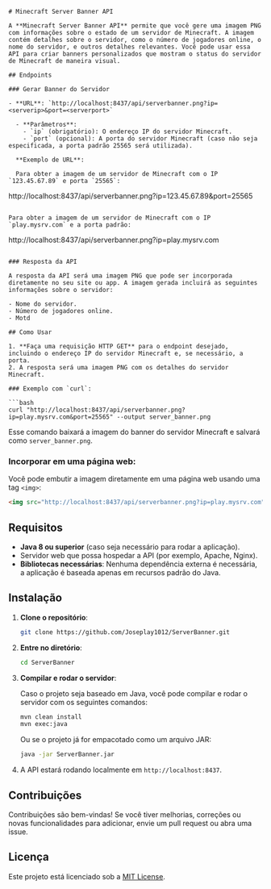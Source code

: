 ```
# Minecraft Server Banner API

A **Minecraft Server Banner API** permite que você gere uma imagem PNG com informações sobre o estado de um servidor de Minecraft. A imagem contém detalhes sobre o servidor, como o número de jogadores online, o nome do servidor, e outros detalhes relevantes. Você pode usar essa API para criar banners personalizados que mostram o status do servidor de Minecraft de maneira visual.

## Endpoints

### Gerar Banner do Servidor

- **URL**: `http://localhost:8437/api/serverbanner.png?ip=<serverip>&port=<serverport>`
  
  - **Parâmetros**:
    - `ip` (obrigatório): O endereço IP do servidor Minecraft.
    - `port` (opcional): A porta do servidor Minecraft (caso não seja especificada, a porta padrão 25565 será utilizada).
  
  **Exemplo de URL**:
  
  Para obter a imagem de um servidor de Minecraft com o IP `123.45.67.89` e porta `25565`:
  ```
  http://localhost:8437/api/serverbanner.png?ip=123.45.67.89&port=25565
  ```

  Para obter a imagem de um servidor de Minecraft com o IP `play.mysrv.com` e a porta padrão:
  ```
  http://localhost:8437/api/serverbanner.png?ip=play.mysrv.com
  ```

### Resposta da API

A resposta da API será uma imagem PNG que pode ser incorporada diretamente no seu site ou app. A imagem gerada incluirá as seguintes informações sobre o servidor:

- Nome do servidor.
- Número de jogadores online.
- Motd

## Como Usar

1. **Faça uma requisição HTTP GET** para o endpoint desejado, incluindo o endereço IP do servidor Minecraft e, se necessário, a porta.
2. A resposta será uma imagem PNG com os detalhes do servidor Minecraft.

### Exemplo com `curl`:

```bash
curl "http://localhost:8437/api/serverbanner.png?ip=play.mysrv.com&port=25565" --output server_banner.png
```

Esse comando baixará a imagem do banner do servidor Minecraft e salvará como `server_banner.png`.

### Incorporar em uma página web:

Você pode embutir a imagem diretamente em uma página web usando uma tag `<img>`:

```html
<img src="http://localhost:8437/api/serverbanner.png?ip=play.mysrv.com" alt="Minecraft Server Banner">
```

## Requisitos

- **Java 8 ou superior** (caso seja necessário para rodar a aplicação).
- Servidor web que possa hospedar a API (por exemplo, Apache, Nginx).
- **Bibliotecas necessárias**: Nenhuma dependência externa é necessária, a aplicação é baseada apenas em recursos padrão do Java.

## Instalação

1. **Clone o repositório**:

   ```bash
   git clone https://github.com/Joseplay1012/ServerBanner.git
   ```

2. **Entre no diretório**:

   ```bash
   cd ServerBanner
   ```

3. **Compilar e rodar o servidor**:

   Caso o projeto seja baseado em Java, você pode compilar e rodar o servidor com os seguintes comandos:

   ```bash
   mvn clean install
   mvn exec:java
   ```

   Ou se o projeto já for empacotado como um arquivo JAR:

   ```bash
   java -jar ServerBanner.jar
   ```

4. A API estará rodando localmente em `http://localhost:8437`.

## Contribuições

Contribuições são bem-vindas! Se você tiver melhorias, correções ou novas funcionalidades para adicionar, envie um pull request ou abra uma issue.

## Licença

Este projeto está licenciado sob a [MIT License](LICENSE).
```
